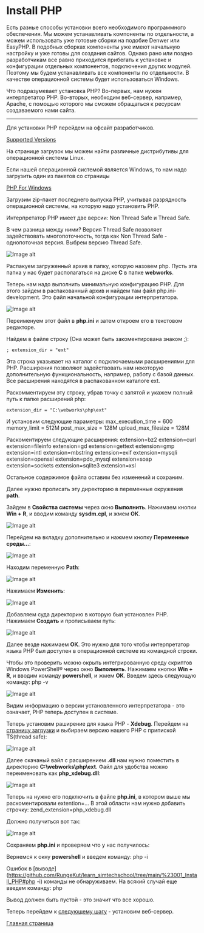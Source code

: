 # Install PHP
Есть разные способы установки всего необходимого программного обеспечения. Мы можем устанавливать компоненты по отдельности, а можем использовать уже готовые сборки на подобие Denwer или EasyPHP. В подобных сборках компоненты уже имеют начальную настройку и уже готовы для создания сайтов. Однако рано или поздно разработчикам все равно приходится прибегать к установке и конфигурации отдельных компонентов, подключения других модулей. Поэтому мы будем устанавливать все компоненты по отдельности. В качестве операционной системы будет использоваться Windows.

Что подразумевает установка PHP? Во-первых, нам нужен интерпретатор PHP. Во-вторых, необходим веб-сервер, например, Apache, с помощью которого мы сможем обращаться к ресурсам создаваемого нами сайта.
 * * *
Для установки PHP перейдем на офсайт разработчиков.

[Supported Versions](https://www.php.net/downloads)

На странице загрузок мы можем найти различные дистрибутивы для операционной системы Linux.

Если нашей операционной системой является Windows, то нам надо загрузить один из пакетов со страницы

[PHP For Windows](https://windows.php.net/download)

Загрузим zip-пакет последнего выпуска PHP, учитывая разрядность операционной системы, на которую надо установить PHP.

Интерпретатор PHP имеет две версии: Non Thread Safe и Thread Safe.

В чем разница между ними? Версия Thread Safe позволяет задействовать многопоточность, тогда как Non Thread Safe - однопоточная версия. Выбрем версию Thread Safe.

![Image alt](https://github.com/RungeKut/learn_simtechschool/blob/main/%23001_Install_PHP/supplementary_files/1.jpg "general view")​

Распакуем загруженный архив в папку, которую назовем php. Пусть эта папка у нас будет располагаться на диске **C** в папке **webworks**.

Теперь нам надо выполнить минимальную конфигурацию PHP. Для этого зайдем в распакованный архив и найдем там файл php.ini-development. Это файл начальной конфигурации интерпретатора.

![Image alt](https://github.com/RungeKut/learn_simtechschool/blob/main/%23001_Install_PHP/supplementary_files/2.png "general view")​

Переименуем этот файл в **php.ini** и затем откроем его в текстовом редакторе.

Найдем в файле строку (Она может быть закоментирована знаком ;):

    ; extension_dir = "ext"

Эта строка указывает на каталог с подключаемыми расширениями для PHP. Расширения позволяют задействовать нам некоторую дополнительную функциональность, например, работу с базой данных. Все расширения находятся в распакованном каталоге ext.

Раскомментируем эту строку, убрав точку с запятой и укажем полный путь к папке расширений php:

    extension_dir = "C:\webworks\php\ext"

И установим следующие параметры:
    max_execution_time = 600
    memory_limit = 512M
    post_max_size = 128M
    upload_max_filesize = 128M

Раскоментируем следующие расширения:
    extension=bz2
    extension=curl
    extension=fileinfo
    extension=gd
    extension=gettext
    extension=gmp
    extension=intl
    extension=mbstring
    extension=exif
    extension=mysqli
    extension=openssl
    extension=pdo_mysql
    extension=soap
    extension=sockets
    extension=sqlite3
    extension=xsl

Остальное содержимое файла оставим без изменений и сохраним.

Далее нужно прописать эту директорию в переменные окружения **path**.

Зайдем в **Свойства системы** через окно **Выполнить**. Нажимаем кнопки **Win + R**, и вводим команду **sysdm.cpl**, и жмем **ОК**. 

![Image alt](https://github.com/RungeKut/learn_simtechschool/blob/main/%23001_Install_PHP/supplementary_files/3.png "general view")​

Перейдем на вкладку дополнительно и нажмем кнопку **Переменные среды...**:

![Image alt](https://github.com/RungeKut/learn_simtechschool/blob/main/%23001_Install_PHP/supplementary_files/4.png "general view")​

Находим переменную **Path**:

![Image alt](https://github.com/RungeKut/learn_simtechschool/blob/main/%23001_Install_PHP/supplementary_files/5.png "general view")​

Нажимаем **Изменить**:

![Image alt](https://github.com/RungeKut/learn_simtechschool/blob/main/%23001_Install_PHP/supplementary_files/6.png "general view")​

Добавляем суда директорию в которую был установлен PHP. Нажимаем **Создать** и прописываем путь:

![Image alt](https://github.com/RungeKut/learn_simtechschool/blob/main/%23001_Install_PHP/supplementary_files/7.png "general view")​

Далее везде нажимаем **ОК**. Это нужно для того чтобы интерпретатор языка PHP был доступен в операционной системе из командной строки.

Чтобы это проверить можно окрыть интегрированную среду скриптов Windows PowerShell® через окно **Выполнить**. Нажимаем кнопки **Win + R**, и вводим команду **powershell**, и жмем **ОК**. Введем здесь следующую команду:
    php -v

![Image alt](https://github.com/RungeKut/learn_simtechschool/blob/main/%23001_Install_PHP/supplementary_files/8.png "general view")​

Видим информацию о версии установленного интерпретатора - это означает, PHP теперь доступен в системе.

Теперь установим раширение для языка PHP - **Xdebug**. Перейдем на [страницу загрузки](https://xdebug.org/download) и выбираем версию нашего PHP с припиской TS(thread safe):

![Image alt](https://github.com/RungeKut/learn_simtechschool/blob/main/%23001_Install_PHP/supplementary_files/9.png "general view")​

Далее скачаный вайл с расширением **.dll** нам нужно поместить в директорию **C:\webworks\php\ext**. Файл для удобства можно переименовать как **php_xdebug.dll**:

![Image alt](https://github.com/RungeKut/learn_simtechschool/blob/main/%23001_Install_PHP/supplementary_files/10.png "general view")​

Теперь на нужно его подключить в файле **php.ini**, в котором выше мы раскоментировали extention=... В этой области нам нужно добавить строчку:
    zend_extension=php_xdebug.dll

Должно получиться вот так:

![Image alt](https://github.com/RungeKut/learn_simtechschool/blob/main/%23001_Install_PHP/supplementary_files/11.png "general view")​

Сохраняем **php.ini** и проверяем что у нас получилось:

Вернемся к окну **powershell** и введем команду:
    php -i

Ошибок в [выводе](https://github.com/RungeKut/learn_simtechschool/tree/main/%23001_Install_PHP#php -i) команды не обнаруживаем. На всякий случай еще введем команду:
    php

Вывод должен быть пустой - это значит что все хорошо.

Теперь перейдем к [следующему шагу](https://github.com/RungeKut/learn_simtechschool/tree/main/%23002_Install_Apache#readme) - установим веб-сервер.

[Главная страница](https://github.com/RungeKut/learn_simtechschool#readme)